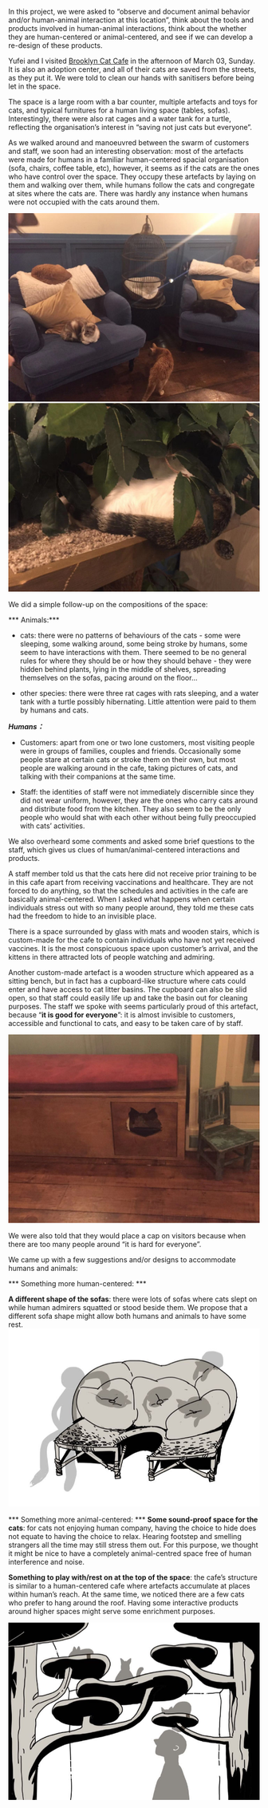 

In this project, we were asked to “observe and document animal behavior and/or human-animal interaction at this location”, think about the tools and products involved in human-animal interactions, think about the whether they are human-centered or animal-centered, and see if we can develop a re-design of these products.

Yufei and I visited [Brooklyn Cat Cafe](https://www.catcafebk.com) in the afternoon of March 03, Sunday. It is also an adoption center, and all of their cats are saved from the streets, as they put it. We were told to clean our hands with sanitisers before being let in the space.

The space is a large room with a bar counter, multiple artefacts and toys for cats, and typical furnitures for a human living space (tables, sofas). Interestingly, there were also rat cages and a water tank for a turtle, reflecting the organisation’s interest in “saving not just cats but everyone”.

As we walked around and manoeuvred  between the swarm of customers and staff, we soon had an interesting observation: most of the artefacts were made for humans in a familiar human-centered spacial organisation (sofa, chairs, coffee table, etc), however, it seems as if the cats are the ones who have control over the space. They occupy these artefacts by laying on them and walking over them, while humans follow the cats and congregate at sites where the cats are. There was hardly any instance when humans were not occupied with the cats around them. 

![sofa](/petshop_sofa.jpg)
![hiding in plants](/petshop_hidden_kitty.jpg)

We did a simple follow-up on the compositions of the space:

*** Animals:***
- cats: there were no patterns of behaviours of the cats - some were sleeping, some walking around, some being stroke by humans, some seem to have interactions with them. There seemed to be no general rules for where they should be or how they should behave - they were hidden behind plants, lying in the middle of shelves, spreading themselves on the sofas, pacing around on the floor…

- other species: there were three rat cages with rats sleeping, and a water tank with a turtle possibly hibernating. Little attention were paid to them by humans and cats.

***Humans：***

- Customers: apart from one or two lone customers, most visiting people were in groups of families, couples and friends. Occasionally some people stare at certain cats or stroke them on their own, but most people are walking around in the cafe, taking pictures of cats, and talking with their companions at the same time. 

- Staff: the identities of staff were not immediately discernible since they did not wear uniform, however, they are the ones who carry cats around and distribute food from the kitchen. They also seem to be the only people who would shat with each other without being fully preoccupied with cats’ activities.

We also overheard some comments and asked some brief questions to the staff, which gives us clues of human/animal-centered interactions and products.

A staff member told us that the cats here did not receive prior training to be in this cafe apart from receiving vaccinations and healthcare. They are not forced to do anything, so that the schedules and activities in the cafe are basically animal-centered. When I asked what happens when certain individuals stress out with so many people around, they told me these cats had the freedom to hide to an invisible place.

There is a space surrounded by glass with mats and wooden stairs, which is custom-made for the cafe to contain individuals who have not yet received vaccines. It is the most conspicuous space upon customer’s arrival, and the kittens in there attracted lots of people watching and admiring. 

Another custom-made artefact is a wooden structure which appeared as a sitting bench, but in fact has a cupboard-like structure where cats could enter and have access to cat litter basins. The cupboard can also be slid open, so that staff could easily life up and take the basin out for cleaning purposes. The staff we spoke with seems particularly proud of this artefact, because “**it is good for everyone**”: it is almost invisible to customers, accessible and functional to cats, and easy to be taken care of by staff.

![basin](	petshop_cat_basin.jpg)

We were also told that they would place a cap on visitors because when there are too many people around “it is hard for everyone”.

We came up with a few suggestions and/or designs to accommodate humans and animals:

*** Something more human-centered: ***

**A different shape of the sofas**: there were lots of sofas where cats slept on while human admirers squatted or stood beside them. We propose that a different sofa shape might allow both humans and animals to have some rest.
![sketch](/pet_idea_sofa.jpg)

*** Something more animal-centered: ***
**Some sound-proof space for the cats**: for cats not enjoying human company, having the choice to hide does not equate to having the choice to relax. Hearing footstep and smelling strangers all the time may still stress them out. For this purpose, we thought it might be nice to have a completely animal-centred space free of human interference and noise.

**Something to play with/rest on at the top of the space**: the cafe’s structure is similar to a human-centered cafe where artefacts accumulate at places within human’s reach. At the same time, we noticed there are a few cats who prefer to hang around the roof. Having some interactive products around higher spaces might serve some enrichment purposes.

![sketch](/petshop_idea_roof.jpg)
